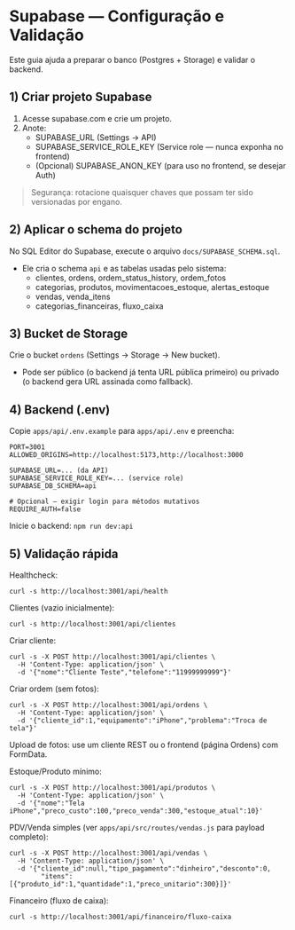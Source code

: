 # Supabase — Configuração e Validação

Este guia ajuda a preparar o banco (Postgres + Storage) e validar o backend.

## 1) Criar projeto Supabase

1. Acesse supabase.com e crie um projeto.
2. Anote:
   - SUPABASE_URL (Settings → API)
   - SUPABASE_SERVICE_ROLE_KEY (Service role — nunca exponha no frontend)
   - (Opcional) SUPABASE_ANON_KEY (para uso no frontend, se desejar Auth)

> Segurança: rotacione quaisquer chaves que possam ter sido versionadas por engano.

## 2) Aplicar o schema do projeto

No SQL Editor do Supabase, execute o arquivo `docs/SUPABASE_SCHEMA.sql`.

- Ele cria o schema `api` e as tabelas usadas pelo sistema:
  - clientes, ordens, ordem_status_history, ordem_fotos
  - categorias, produtos, movimentacoes_estoque, alertas_estoque
  - vendas, venda_itens
  - categorias_financeiras, fluxo_caixa

## 3) Bucket de Storage

Crie o bucket `ordens` (Settings → Storage → New bucket).

- Pode ser público (o backend já tenta URL pública primeiro) ou privado (o backend gera URL assinada como fallback).

## 4) Backend (.env)

Copie `apps/api/.env.example` para `apps/api/.env` e preencha:

```
PORT=3001
ALLOWED_ORIGINS=http://localhost:5173,http://localhost:3000

SUPABASE_URL=... (da API)
SUPABASE_SERVICE_ROLE_KEY=... (service role)
SUPABASE_DB_SCHEMA=api

# Opcional — exigir login para métodos mutativos
REQUIRE_AUTH=false
```

Inicie o backend: `npm run dev:api`

## 5) Validação rápida

Healthcheck:

```
curl -s http://localhost:3001/api/health
```

Clientes (vazio inicialmente):

```
curl -s http://localhost:3001/api/clientes
```

Criar cliente:

```
curl -s -X POST http://localhost:3001/api/clientes \
  -H 'Content-Type: application/json' \
  -d '{"nome":"Cliente Teste","telefone":"11999999999"}'
```

Criar ordem (sem fotos):

```
curl -s -X POST http://localhost:3001/api/ordens \
  -H 'Content-Type: application/json' \
  -d '{"cliente_id":1,"equipamento":"iPhone","problema":"Troca de tela"}'
```

Upload de fotos: use um cliente REST ou o frontend (página Ordens) com FormData.

Estoque/Produto mínimo:

```
curl -s -X POST http://localhost:3001/api/produtos \
  -H 'Content-Type: application/json' \
  -d '{"nome":"Tela iPhone","preco_custo":100,"preco_venda":300,"estoque_atual":10}'
```

PDV/Venda simples (ver `apps/api/src/routes/vendas.js` para payload completo):

```
curl -s -X POST http://localhost:3001/api/vendas \
  -H 'Content-Type: application/json' \
  -d '{"cliente_id":null,"tipo_pagamento":"dinheiro","desconto":0,
        "itens":[{"produto_id":1,"quantidade":1,"preco_unitario":300}]}'
```

Financeiro (fluxo de caixa):

```
curl -s http://localhost:3001/api/financeiro/fluxo-caixa
```

